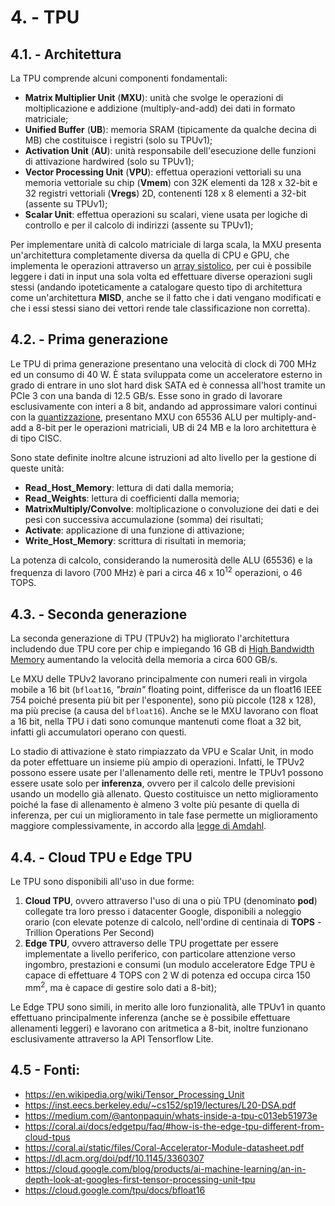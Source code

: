 # 4. - TPU

## 4.1. - Architettura
La TPU comprende alcuni componenti fondamentali:
- **Matrix Multiplier Unit** (**MXU**): unità che svolge le operazioni di moltiplicazione e addizione (multiply-and-add) dei dati in formato matriciale;
- **Unified Buffer** (**UB**): memoria SRAM (tipicamente da qualche decina di MB) che costituisce i registri (solo su TPUv1);
- **Activation Unit** (**AU**): unità responsabile dell'esecuzione delle funzioni di attivazione hardwired (solo su TPUv1);
 - **Vector Processing Unit** (**VPU**): effettua operazioni vettoriali su una memoria vettoriale su chip (**Vmem**) con 32K elementi da 128 x 32-bit e 32 registri vettoriali (**Vregs**) 2D, contenenti 128 x 8 elementi a 32-bit (assente su TPUv1);
 - **Scalar Unit**: effettua operazioni su scalari, viene usata per logiche di controllo e per il calcolo di indirizzi (assente su TPUv1);

Per implementare unità di calcolo matriciale di larga scala, la MXU presenta un'architettura completamente diversa da quella di CPU e GPU, che implementa le operazioni attraverso un [array sistolico](https://en.wikipedia.org/wiki/Systolic_array), per cui è possibile leggere i dati in input una sola volta ed effettuare diverse operazioni sugli stessi (andando ipoteticamente a catalogare questo tipo di architettura come un'architettura **MISD**, anche se il fatto che i dati vengano modificati e che i essi stessi siano dei vettori rende tale classificazione non corretta).

## 4.2. - Prima generazione

Le TPU di prima generazione presentano una velocità di clock di 700 MHz ed un consumo di 40 W. È stata sviluppata come un acceleratore esterno in grado di entrare in uno slot hard disk SATA ed è connessa all'host tramite un PCIe 3 con una banda di 12.5 GB/s.
Esse sono in grado di lavorare esclusivamente con interi a 8 bit, andando ad approssimare valori continui con la [quantizzazione](https://it.wikipedia.org/wiki/Quantizzazione_(elettronica)), 
presentano MXU con 65536 ALU per multiply-and-add a 8-bit per le operazioni matriciali, UB di 24 MB e la loro architettura è di tipo CISC.


Sono state definite inoltre alcune istruzioni ad alto livello per la gestione di queste unità:
 - **Read_Host_Memory**: lettura di dati dalla memoria;
 - **Read_Weights**: lettura di coefficienti dalla memoria;
 - **MatrixMultiply/Convolve**: moltiplicazione o convoluzione dei dati e dei pesi con successiva accumulazione (somma) dei risultati;
 - **Activate**: applicazione di una funzione di attivazione;
 - **Write_Host_Memory**: scrittura di risultati in memoria;

La potenza di calcolo, considerando la numerosità delle ALU (65536) e la frequenza di lavoro (700 MHz) è pari a circa 46 x 10<sup>12</sup> operazioni, o 46 TOPS.

## 4.3. - Seconda generazione
La seconda generazione di TPU (TPUv2) ha migliorato l'architettura includendo due TPU core per chip e impiegando 16 GB di [High Bandwidth Memory](https://en.wikipedia.org/wiki/High_Bandwidth_Memory) aumentando la velocità della memoria a circa 600 GB/s.

Le MXU delle TPUv2 lavorano principalmente con numeri reali in virgola mobile a 16 bit (`bfloat16`, *"brain"* floating point, differisce da un float16 IEEE 754 poiché presenta più bit per l'esponente), sono più piccole (128 x 128), ma più precise (a causa del `bfloat16`).
Anche se le MXU lavorano con float a 16 bit, nella TPU i dati sono comunque mantenuti come float a 32 bit, infatti gli accumulatori operano con questi. 

Lo stadio di attivazione è stato rimpiazzato da VPU e Scalar Unit, in modo da poter effettuare un insieme più ampio di operazioni.
Infatti, le TPUv2 possono essere usate per l'allenamento delle reti, mentre le TPUv1 possono essere usate solo per **inferenza**, ovvero per il calcolo delle previsioni usando un modello già allenato. Questo costituisce un netto miglioramento poiché la fase di allenamento è almeno 3 volte più pesante di quella di inferenza, per cui un miglioramento in tale fase permette un miglioramento maggiore complessivamente, in accordo alla [legge di Amdahl](https://it.wikipedia.org/wiki/Legge_di_Amdahl).

## 4.4. - Cloud TPU e Edge TPU
Le TPU sono disponibili all'uso in due forme: 
1. **Cloud TPU**, ovvero attraverso l'uso di una o più TPU (denominato **pod**) collegate tra loro presso i datacenter Google, disponibili a noleggio orario (con elevate potenze di calcolo, nell'ordine di centinaia di **TOPS** - Trillion Operations Per Second)
2. **Edge TPU**, ovvero attraverso delle TPU progettate per essere implementate a livello periferico, con particolare attenzione verso ingombro, prestazioni e consumi (un modulo acceleratore Edge TPU è capace di effettuare 4 TOPS con 2 W di potenza ed occupa circa 150 mm<sup>2</sup>, ma è capace di gestire solo dati a 8-bit);

Le Edge TPU sono simili, in merito alle loro funzionalità, alle TPUv1 in quanto effettuano principalmente inferenza (anche se è possibile effettuare allenamenti leggeri) e lavorano con aritmetica a 8-bit, inoltre funzionano esclusivamente attraverso la API Tensorflow Lite.

## 4.5 - Fonti:
- https://en.wikipedia.org/wiki/Tensor_Processing_Unit
- https://inst.eecs.berkeley.edu/~cs152/sp19/lectures/L20-DSA.pdf
- https://medium.com/@antonpaquin/whats-inside-a-tpu-c013eb51973e
- https://coral.ai/docs/edgetpu/faq/#how-is-the-edge-tpu-different-from-cloud-tpus
- https://coral.ai/static/files/Coral-Accelerator-Module-datasheet.pdf
- https://dl.acm.org/doi/pdf/10.1145/3360307
- https://cloud.google.com/blog/products/ai-machine-learning/an-in-depth-look-at-googles-first-tensor-processing-unit-tpu
- https://cloud.google.com/tpu/docs/bfloat16
